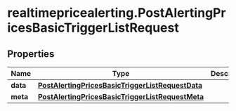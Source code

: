 # realtimepricealerting.PostAlertingPricesBasicTriggerListRequest

## Properties

Name | Type | Description | Notes
------------ | ------------- | ------------- | -------------
**data** | [**PostAlertingPricesBasicTriggerListRequestData**](PostAlertingPricesBasicTriggerListRequestData.md) |  | [optional] 
**meta** | [**PostAlertingPricesBasicTriggerListRequestMeta**](PostAlertingPricesBasicTriggerListRequestMeta.md) |  | [optional] 


